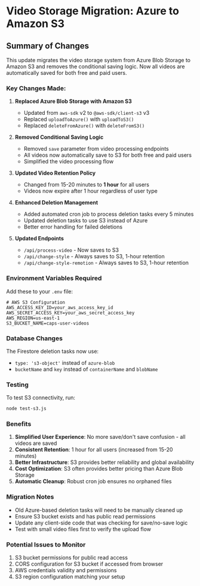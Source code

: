 # Video Storage Migration: Azure to Amazon S3

## Summary of Changes

This update migrates the video storage system from Azure Blob Storage to Amazon S3 and removes the conditional saving logic. Now all videos are automatically saved for both free and paid users.

### Key Changes Made:

1. **Replaced Azure Blob Storage with Amazon S3**
   - Updated from `aws-sdk` v2 to `@aws-sdk/client-s3` v3
   - Replaced `uploadToAzure()` with `uploadToS3()`
   - Replaced `deleteFromAzure()` with `deleteFromS3()`

2. **Removed Conditional Saving Logic**
   - Removed `save` parameter from video processing endpoints
   - All videos now automatically save to S3 for both free and paid users
   - Simplified the video processing flow

3. **Updated Video Retention Policy**
   - Changed from 15-20 minutes to **1 hour** for all users
   - Videos now expire after 1 hour regardless of user type

4. **Enhanced Deletion Management**
   - Added automated cron job to process deletion tasks every 5 minutes
   - Updated deletion tasks to use S3 instead of Azure
   - Better error handling for failed deletions

5. **Updated Endpoints**
   - `/api/process-video` - Now saves to S3
   - `/api/change-style` - Always saves to S3, 1-hour retention
   - `/api/change-style-remotion` - Always saves to S3, 1-hour retention

### Environment Variables Required

Add these to your `.env` file:

```env
# AWS S3 Configuration
AWS_ACCESS_KEY_ID=your_aws_access_key_id
AWS_SECRET_ACCESS_KEY=your_aws_secret_access_key
AWS_REGION=us-east-1
S3_BUCKET_NAME=caps-user-videos
```

### Database Changes

The Firestore deletion tasks now use:
- `type: 's3-object'` instead of `azure-blob`
- `bucketName` and `key` instead of `containerName` and `blobName`

### Testing

To test S3 connectivity, run:
```bash
node test-s3.js
```

### Benefits

1. **Simplified User Experience**: No more save/don't save confusion - all videos are saved
2. **Consistent Retention**: 1 hour for all users (increased from 15-20 minutes)
3. **Better Infrastructure**: S3 provides better reliability and global availability
4. **Cost Optimization**: S3 often provides better pricing than Azure Blob Storage
5. **Automatic Cleanup**: Robust cron job ensures no orphaned files

### Migration Notes

- Old Azure-based deletion tasks will need to be manually cleaned up
- Ensure S3 bucket exists and has public read permissions
- Update any client-side code that was checking for save/no-save logic
- Test with small video files first to verify the upload flow

### Potential Issues to Monitor

1. S3 bucket permissions for public read access
2. CORS configuration for S3 bucket if accessed from browser
3. AWS credentials validity and permissions
4. S3 region configuration matching your setup
